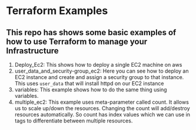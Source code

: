 # Terraform Examples 

## This repo has shows some basic examples of how to use Terraform to manage your Infrastructure

1. Deploy_Ec2: This shows how to deploy a single EC2 machine on aws
2. user_data_and_security-group_ec2: Here you can see how to deploy an EC2 instance and create and assign a security group to that instance. This uses `user_data` that will install httpd on our EC2 instance
3. variables: This example shows how to do the same thing using variables.
4. multiple_ec2: This example uses meta-parameter called count. It allows us to scale up/down the resources. Changing the count will add/destroy resources automatically. So count has index values which we can use in tags to differentiate between multiple resources.
